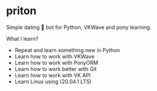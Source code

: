 # priton
Simple dating 💖 bot for Python, VKWave and pony learning. 

What I learn? 
- Repeat and learn something new in Python
- Learn how to work with VKWave
- Learn how to work with PonyORM
- Learn how to work better with Git
- Learn how to work with VK API
- Learn Linux using (20.04.1 LTS)
